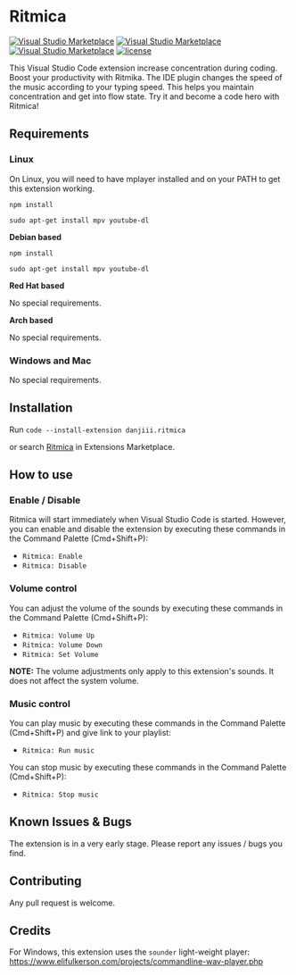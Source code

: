 # Ritmica

[![Visual Studio Marketplace](https://img.shields.io/vscode-marketplace/v/danjiii.ritmica.svg)](https://marketplace.visualstudio.com/items?itemName=danjiii.ritmica)
[![Visual Studio Marketplace](https://img.shields.io/vscode-marketplace/d/danjiii.ritmica.svg)](https://marketplace.visualstudio.com/items?itemName=danjiii.ritmica)
[![Visual Studio Marketplace](https://img.shields.io/vscode-marketplace/r/danjiii.ritmica.svg)](https://marketplace.visualstudio.com/items?itemName=danjiii.ritmica)
[![license](https://img.shields.io/github/license/mashape/apistatus.svg)](https://github.com/jengjeng/aural-coding-vscode/blob/master/LICENSE)

This Visual Studio Code extension increase concentration during coding. Boost your productivity with Ritmika. The IDE plugin changes the speed of the music according to your typing speed. This helps you maintain concentration and get into flow state. Try it and become a code hero with Ritmica!

## Requirements

### Linux

On Linux, you will need to have mplayer installed and on your PATH to get this extension working.

```npm install ```

```sudo apt-get install mpv youtube-dl```

**Debian based**

```npm install ```

```sudo apt-get install mpv youtube-dl```

**Red Hat based**

No special requirements.

**Arch based**

No special requirements.

### Windows and Mac

No special requirements.

## Installation

Run `code --install-extension danjiii.ritmica`

or search [Ritmica](https://marketplace.visualstudio.com/items?itemName=danjiii.ritmica) in Extensions Marketplace.

## How to use

### Enable / Disable

Ritmica will start immediately when Visual Studio Code is started. However, you can enable and disable the extension by executing these commands in the Command Palette (Cmd+Shift+P):

- `Ritmica: Enable`
- `Ritmica: Disable`

### Volume control

You can adjust the volume of the sounds by executing these commands in the Command Palette (Cmd+Shift+P):

- `Ritmica: Volume Up`
- `Ritmica: Volume Down`
- `Ritmica: Set Volume`

**NOTE:** The volume adjustments only apply to this extension's sounds. It does not affect the system volume.

### Music control

You can play music by executing these commands in the Command Palette (Cmd+Shift+P) and give link to your playlist:

- `Ritmica: Run music`

You can stop music by executing these commands in the Command Palette (Cmd+Shift+P):

- `Ritmica: Stop music`

## Known Issues & Bugs

The extension is in a very early stage. Please report any issues / bugs you find.

## Contributing

Any pull request is welcome.

## Credits

For Windows, this extension uses the `sounder` light-weight player:
<https://www.elifulkerson.com/projects/commandline-wav-player.php>

